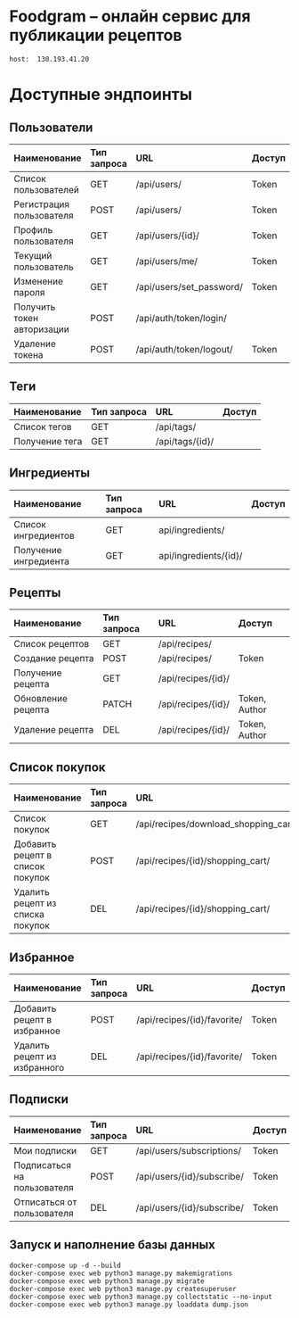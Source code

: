 # Foodgram – онлайн сервис для публикации рецептов
```
host:  130.193.41.20
```
# Доступные эндпоинты
## Пользователи
| Наименование               |Тип запроса |URL                       | Доступ                |
|:---------------------------|:-----------|:-------------------------|:----------------------|
| Список пользователей       |GET         | /api/users/              | Token                 |
| Регистрация пользователя   |POST        | /api/users/              | Token                 |
| Профиль пользователя       |GET         | /api/users/{id}/         | Token                 |
| Текущий пользователь       |GET         | /api/users/me/           | Token                 |
| Изменение пароля           |GET         | /api/users/set_password/ | Token                 |
| Получить токен авторизации |POST        | /api/auth/token/login/   |                       |
| Удаление токена            |POST        | /api/auth/token/logout/  | Token                 |

## Теги
| Наименование               |Тип запроса |URL                       | Доступ                |
|:---------------------------|:-----------|:-------------------------|:----------------------|
| Cписок тегов               | GET        | /api/tags/               |                       |
| Получение тега             | GET        | /api/tags/{id}/          |                       |


## Ингредиенты
| Наименование               |Тип запроса |URL                       | Доступ                |
|:---------------------------|:-----------|:-------------------------|:----------------------|
| Список ингредиентов        |GET         |api/ingredients/          |                       |
| Получение ингредиента      |GET         |api/ingredients/{id}/     |                       |

## Рецепты
| Наименование               |Тип запроса |URL                       | Доступ                |
|:---------------------------|:-----------|:-------------------------|:----------------------|
| Список рецептов            | GET        | /api/recipes/            |                       |
| Создание рецепта           | POST       | /api/recipes/            | Token                 |
| Получение рецепта          | GET        | /api/recipes/{id}/       |                       |
| Обновление рецепта         | PATCH      | /api/recipes/{id}/       | Token, Author         |
| Удаление рецепта           | DEL        | /api/recipes/{id}/       | Token, Author         |

## Список покупок
| Наименование                     |Тип запроса |URL                       | Доступ                |
|:---------------------------------|:-----------|:-------------------------|:----------------------|
| Список покупок                   | GET        | /api/recipes/download_shopping_cart/| Token                 |
| Добавить рецепт в список покупок | POST       | /api/recipes/{id}/shopping_cart/    | Token                 |
| Удалить рецепт из списка покупок | DEL        | /api/recipes/{id}/shopping_cart/    | Token                 |

## Избранное
| Наименование                 |Тип запроса |URL                       | Доступ                |
|:-----------------------------|:-----------|:-------------------------|:----------------------|
| Добавить рецепт в избранное  | POST       | /api/recipes/{id}/favorite/| Token                 |
| Удалить рецепт из избранного | DEL        | /api/recipes/{id}/favorite/| Token                 |

## Подписки
| Наименование               |Тип запроса |URL                       | Доступ                |
|:---------------------------|:-----------|:-------------------------|:----------------------|
| Мои подписки               | GET        | /api/users/subscriptions/ | Token                 |
| Подписаться на пользователя| POST       | /api/users/{id}/subscribe/| Token                 |
| Отписаться от пользователя | DEL        | /api/users/{id}/subscribe/| Token                 |

## Запуск и наполнение базы данных
```
docker-compose up -d --build
docker-compose exec web python3 manage.py makemigrations
docker-compose exec web python3 manage.py migrate
docker-compose exec web python3 manage.py createsuperuser
docker-compose exec web python3 manage.py collectstatic --no-input
docker-compose exec web python3 manage.py loaddata dump.json
```
